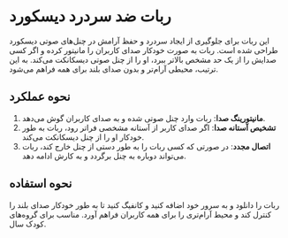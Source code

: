 # ربات ضد سردرد دیسکورد

این ربات برای جلوگیری از ایجاد سردرد و حفظ آرامش در چنل‌های صوتی دیسکورد طراحی شده است. ربات به صورت خودکار صدای کاربران را مانیتور کرده و اگر کسی صدایش را از یک حد مشخص بالاتر ببرد، او را از چنل صوتی دیسکانکت می‌کند. به این ترتیب، محیطی آرام‌تر و بدون صدای بلند برای همه فراهم می‌شود.

## نحوه عملکرد

1. **مانیتورینگ صدا**: ربات وارد چنل صوتی شده و به صدای کاربران گوش می‌دهد.
2. **تشخیص آستانه صدا**: اگر صدای کاربر از آستانه مشخصی فراتر رود، ربات به طور خودکار او را از چنل دیسکانکت می‌کند.
3. **اتصال مجدد**: در صورتی که کسی ربات را به طور دستی از چنل خارج کند، ربات می‌تواند دوباره به چنل برگردد و به کارش ادامه دهد.

## نحوه استفاده

ربات را دانلود و به سرور خود اضافه کنید و کانفیگ کنید تا به طور خودکار صدای بلند را کنترل کند و محیط آرام‌تری را برای همه کاربران فراهم آورد. مناسب برای گروه‌های کودک سال.
